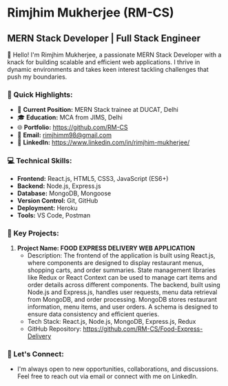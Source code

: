 # Rimjhim Mukherjee (RM-CS)

## MERN Stack Developer | Full Stack Engineer

👋 Hello! I'm Rimjhim Mukherjee, a passionate MERN Stack Developer with a knack for building scalable and efficient web applications. I thrive in dynamic environments and takes keen interest tackling challenges that push my boundaries.

### 🚀 Quick Highlights:

- 💼 **Current Position:** MERN Stack trainee at DUCAT, Delhi
- 🎓 **Education:** MCA from JIMS, Delhi
- 🌐 **Portfolio:** https://github.com/RM-CS
- 📧 **Email:** rimjhimm98@gmail.com
- 📱 **LinkedIn:** https://www.linkedin.com/in/rimjhim-mukherjee/


### 💻 Technical Skills:

- **Frontend:** React.js, HTML5, CSS3, JavaScript (ES6+)
- **Backend:** Node.js, Express.js
- **Database:** MongoDB, Mongoose
- **Version Control:** Git, GitHub
- **Deployment:** Heroku
- **Tools:** VS Code, Postman


### 🌟 Key Projects:

1. **Project Name: FOOD EXPRESS DELIVERY WEB APPLICATION**
   - Description: The frontend of the application is built using React.js, where components are designed to display restaurant menus, shopping carts, and order summaries. State management libraries like Redux or React Context can be used to manage cart items and order details across different components. The backend, built using Node.js and Express.js, handles user requests, menu data retrieval from MongoDB, and order processing. MongoDB stores restaurant information, menu items, and user orders. A schema is designed to ensure data consistency and efficient queries.
   - Tech Stack: React.js, Node.js, MongoDB, Express.js, Redux
   - GitHub Repository: https://github.com/RM-CS/Food-Express-Delivery


### 📣 Let's Connect:

- I'm always open to new opportunities, collaborations, and discussions. Feel free to reach out via email or connect with me on LinkedIn.
